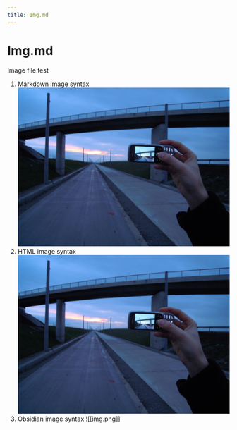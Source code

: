 ```yaml
---
title: Img.md
---
```


# Img.md

Image file test

1. Markdown image syntax
   ![Image](./img.png)
2. HTML image syntax
   <img src="./img.png" alt="Image" />
3. Obsidian image syntax
   ![[img.png]]
